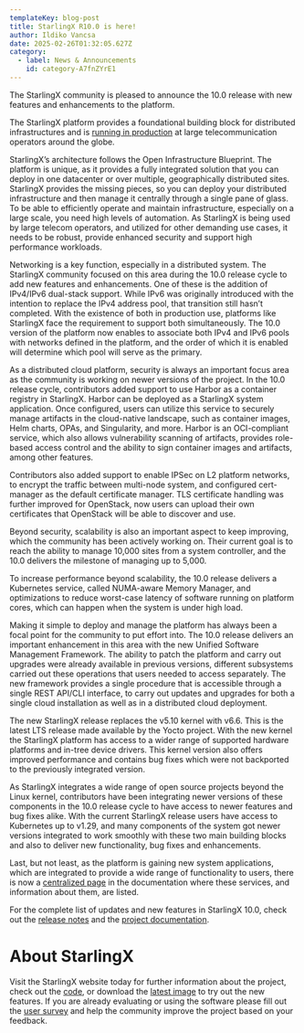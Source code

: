 ```yaml
---
templateKey: blog-post
title: StarlingX R10.0 is here!
author: Ildiko Vancsa
date: 2025-02-26T01:32:05.627Z
category: 
  - label: News & Announcements
    id: category-A7fnZYrE1
---
```


The StarlingX community is pleased to announce the 10.0 release with new features and enhancements to the platform.

The StarlingX platform provides a foundational building block for distributed infrastructures and is [running in production](https://www.youtube.com/watch?v=sOmoFOLaR7A) at large telecommunication operators around the globe.

StarlingX’s architecture follows the Open Infrastructure Blueprint. The platform is unique, as it provides a fully integrated solution that you can deploy in one datacenter or over multiple, geographically distributed sites. StarlingX provides the missing pieces, so you can deploy your distributed infrastructure and then manage it centrally through a single pane of glass. To be able to efficiently operate and maintain infrastructure, especially on a large scale, you need high levels of automation. As StarlingX is being used by large telecom operators, and utilized for other demanding use cases, it needs to be robust, provide enhanced security and support high performance workloads.

Networking is a key function, especially in a distributed system. The StarlingX community focused on this area during the 10.0 release cycle to add new features and enhancements. One of these is the addition of IPv4/IPv6 dual-stack support. While IPv6 was originally introduced with the intention to replace the IPv4 address pool, that transition still hasn’t completed. With the existence of both in production use, platforms like StarlingX face the requirement to support both simultaneously. The 10.0 version of the platform now enables to associate both IPv4 and IPv6 pools with networks defined in the platform, and the order of which it is enabled will determine which pool will serve as the primary.

As a distributed cloud platform, security is always an important focus area as the community is working on newer versions of the project. In the 10.0 release cycle, contributors added support to use Harbor as a container registry in StarlingX. Harbor can be deployed as a StarlingX system application. Once configured, users can utilize this service to securely manage artifacts in the cloud-native landscape, such as container images, Helm charts, OPAs, and Singularity, and more. Harbor is an OCI-compliant service, which also allows vulnerability scanning of artifacts, provides role-based access control and the ability to sign container images and artifacts, among other features.

Contributors also added support to enable IPSec on L2 platform networks, to encrypt the traffic between multi-node system, and configured cert-manager as the default certificate manager.  TLS certificate handling was further improved for OpenStack, now users can upload their own certificates that OpenStack will be able to discover and use.

Beyond security, scalability is also an important aspect to keep improving, which the community has been actively working on. Their current goal is to reach the ability to manage 10,000 sites from a system controller, and the 10.0 delivers the milestone of managing up to 5,000.

To increase performance beyond scalability, the 10.0 release delivers a Kubernetes service, called NUMA-aware Memory Manager, and optimizations to reduce worst-case latency of software running on platform cores, which can happen when the system is under high load.

Making it simple to deploy and manage the platform has always been a focal point for the community to put effort into. The 10.0 release delivers an important enhancement in this area with the new Unified Software Management Framework. The ability to patch the platform and carry out upgrades were already available in previous versions, different subsystems carried out these operations that users needed to access separately. The new framework provides a single procedure that is accessible through a single REST API/CLI interface, to carry out updates and upgrades for both a single cloud installation as well as in a distributed cloud deployment.

The new StarlingX release replaces the v5.10 kernel with v6.6. This is the latest LTS release made available by the Yocto project. With the new kernel the StarlingX platform has access to a wider range of supported hardware platforms and in-tree device drivers. This kernel version also offers improved performance and contains bug fixes which were not backported to the previously integrated version.

As StarlingX integrates a wide range of open source projects beyond the Linux kernel, contributors have been integrating newer versions of these components in the 10.0 release cycle to have access to newer features and bug fixes alike. With the current StarlingX release users have access to Kubernetes up to v1.29, and many components of the system got newer versions integrated to work smoothly with these two main building blocks and also to deliver new functionality, bug fixes and enhancements.

Last, but not least, as the platform is gaining new system applications, which are integrated to provide a wide range of functionality to users, there is now a [centralized page](https://docs.starlingx.io/application-ref/application-reference-8916dfe370cd.html) in the documentation where these services, and information about them, are listed.

For the complete list of updates and new features in StarlingX 10.0, check out the [release notes](https://docs.starlingx.io/releasenotes/index.html#release-notes) and the [project documentation](https://docs.starlingx.io/).

# About StarlingX

Visit the StarlingX website today for further information about the project, check out the [code](https://opendev.org/starlingx), or download the [latest image](https://mirror.starlingx.windriver.com/mirror/starlingx/release/) to try out the new features. If you are already evaluating or using the software please fill out the [user survey](https://openinfrafoundation.formstack.com/forms/starlingx_user_survey) and help the community improve the project based on your feedback.
